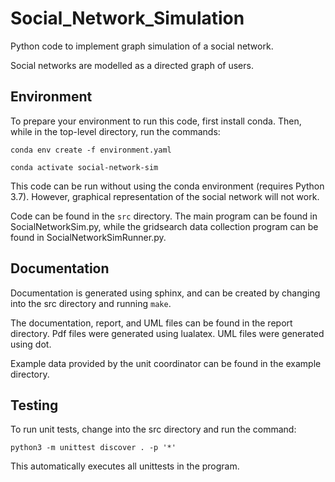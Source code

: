 # Social_Network_Simulation
Python code to implement graph simulation of a social network.

Social networks are modelled as a directed graph of users.

## Environment

To prepare your environment to run this code, first install conda.
Then, while in the top-level directory, run the commands:

```conda env create -f environment.yaml```

```conda activate social-network-sim```

This code can be run without using the conda environment (requires Python 3.7).
However, graphical representation of the social network will not work.

Code can be found in the ```src``` directory.
The main program can be found in SocialNetworkSim.py,
while the gridsearch data collection program can be found in
SocialNetworkSimRunner.py.

## Documentation

Documentation is generated using sphinx, and can be created by changing into the
src directory and running ```make```.

The documentation, report, and UML files can be found in the report directory.
Pdf files were generated using lualatex.
UML files were generated using dot.

Example data provided by the unit coordinator can be found in the example directory.

## Testing

To run unit tests, change into the src directory and run the command:

```python3 -m unittest discover . -p '*'```

This automatically executes all unittests in the program.
